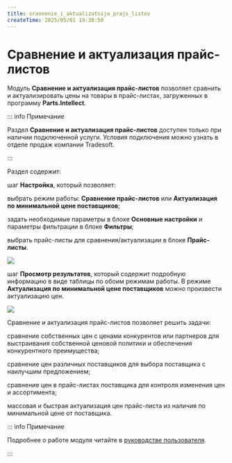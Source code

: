 ```yaml
---
title: sravnenie_i_aktualizatsija_prajs_listov
createTime: 2025/05/01 19:30:50
---
```

# Сравнение и актуализация прайс-листов

Модуль **Сравнение и актуализация прайс-листов** позволяет сравнить и актуализировать цены на товары в прайс-листах, загруженных в программу **Parts.Intellect**.

::: info Примечание

Раздел **Сравнение и актуализация прайс-листов** доступен только при наличии подключенной услуги. Условия подключения можно узнать в отделе продаж компании Tradesoft.

:::

Раздел содержит:

шаг **Настройка**, который позволяет:

выбрать режим работы: **Сравнение прайс-листов** или **Актуализация по минимальной цене поставщиков**;

задать необходимые параметры в блоке **Основные настройки** и параметры фильтрации в блоке **Фильтры**;

выбрать прайс-листы для сравнения/актуализации в блоке **Прайс-листы**.

![](Aspose.Words.83ab1c44-6b28-430a-a5f2-4d9e6ba1abd4.929.png)

шаг **Просмотр результатов**, который содержит подробную информацию в виде таблицы по обоим режимам работы. В режиме **Актуализация по минимальной цене поставщиков** можно произвести актуализацию цен.

![](Aspose.Words.83ab1c44-6b28-430a-a5f2-4d9e6ba1abd4.930.png)

Сравнение и актуализация прайс-листов позволяет решить задачи:

сравнение собственных цен с ценами конкурентов или партнеров для выстраивания собственной ценовой политики и обеспечения конкурентного преимущества;

сравнение цен различных поставщиков для выбора поставщика с наилучшим предложением;

сравнение цен в прайс-листах поставщика для контроля изменения цен и ассортимента;

массовая и быстрая актуализация цен прайс-листа из наличия по минимальной цене от поставщика.

::: info Примечание

Подробнее о работе модуля читайте в [руководстве пользователя](https://product-doc.tradesoft.ru/ai/price_analysis/index.htm).

:::